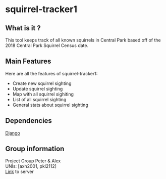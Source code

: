 # squirrel-tracker1

## What is it ?

This tool keeps track of all known squirrels in Central Park based off of the 2018 Central Park Squirrel Census date.

## Main Features
Here are all the features of squirrel-tracker1:
* Create new squirrel sighting
* Update squirrel sighting
* Map with all squirrel sighiting
* List of all squirrel sighting
* General stats about squirrel sighting

## Dependencies
[Django](https://www.djangoproject.com/)

## Group information
Project Group Peter & Alex  
UNIs: [axh2001, pkl2112]  
[Link](linktoserver.com) to server  

